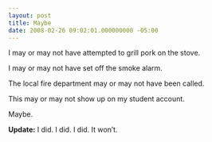 ```yaml
---
layout: post
title: Maybe
date: 2008-02-26 09:02:01.000000000 -05:00
---
```

<p>I may or may not have attempted to grill pork on the stove.</p>



<p>I may or may not have set off the smoke alarm.</p>



<p>The local fire department may or may not have been called.</p>



<p>This may or may not show up on my student account.</p>



<p>Maybe.</p>



<p><strong>Update:</strong> I did. I did. I did. It won’t.</p>
